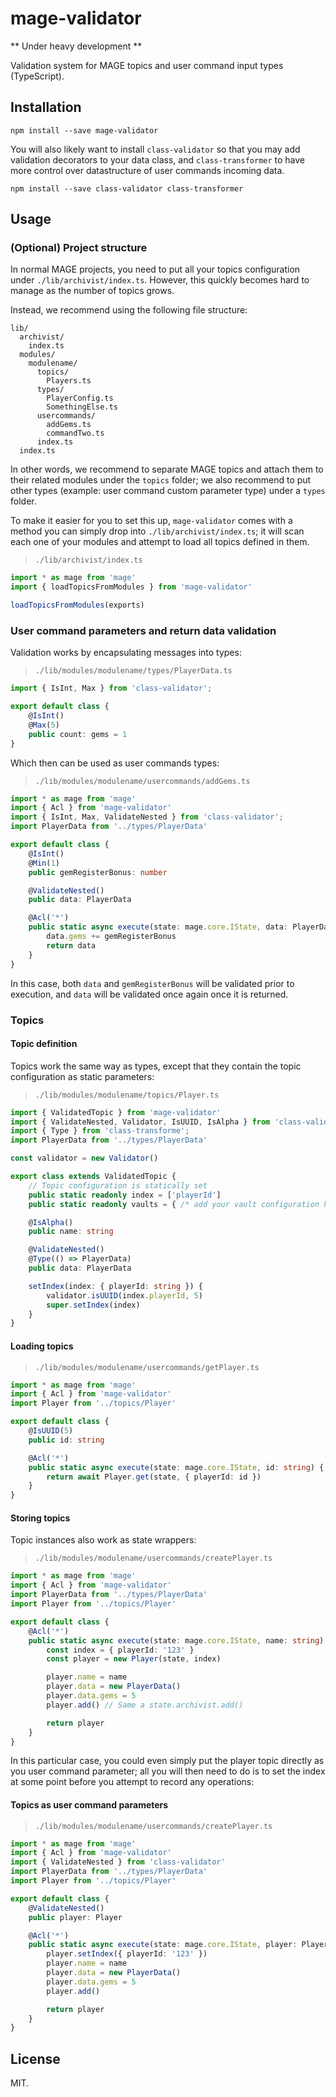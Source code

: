 mage-validator
==============

** Under heavy development **

Validation system for MAGE topics and user command input types (TypeScript).

Installation
-------------

```shell
npm install --save mage-validator
```

You will also likely want to install `class-validator` so that you may add 
validation decorators to your data class, and `class-transformer` to
have more control over datastructure of user commands incoming data.

```shell
npm install --save class-validator class-transformer
```

Usage
-----

### (Optional) Project structure

In normal MAGE projects, you need to put all your topics configuration under
`./lib/archivist/index.ts`. However, this quickly becomes hard to manage as
the number of topics grows.

Instead, we recommend using the following file structure:

```plaintext
lib/
  archivist/
    index.ts
  modules/
    modulename/
      topics/
        Players.ts
      types/
        PlayerConfig.ts
        SomethingElse.ts
      usercommands/
        addGems.ts
        commandTwo.ts
      index.ts
  index.ts
```

In other words, we recommend to separate MAGE topics and attach them to their
related modules under the `topics` folder; we also recommend to put other 
types (example: user command custom parameter type) under a `types` folder.

To make it easier for you to set this up, `mage-validator` comes with a method you
can simply drop into `./lib/archivist/index.ts`; it will scan each one of your
modules and attempt to load all topics defined in them.

> `./lib/archivist/index.ts`

```typescript
import * as mage from 'mage'
import { loadTopicsFromModules } from 'mage-validator'

loadTopicsFromModules(exports)
```

### User command parameters and return data validation

Validation works by encapsulating messages into types:

> `./lib/modules/modulename/types/PlayerData.ts`

```typescript
import { IsInt, Max } from 'class-validator';

export default class {
    @IsInt()
    @Max(5)
    public count: gems = 1
}
```

Which then can be used as user commands types:

> `./lib/modules/modulename/usercommands/addGems.ts`

```typescript
import * as mage from 'mage'
import { Acl } from 'mage-validator'
import { IsInt, Max, ValidateNested } from 'class-validator';
import PlayerData from '../types/PlayerData'

export default class {
    @IsInt()
    @Min(1)
    public gemRegisterBonus: number

    @ValidateNested()
    public data: PlayerData

    @Acl('*')
    public static async execute(state: mage.core.IState, data: PlayerData, gemRegisterBonus: number) {
        data.gems += gemRegisterBonus
        return data
    }
}
```

In this case, both `data` and `gemRegisterBonus` will be validated prior to execution, and
`data` will be validated once again once it is returned.

### Topics

#### Topic definition

Topics work the same way as types, except that they contain the topic 
configuration as static parameters:

> `./lib/modules/modulename/topics/Player.ts`

```typescript
import { ValidatedTopic } from 'mage-validator'
import { ValidateNested, Validator, IsUUID, IsAlpha } from 'class-validator';
import { Type } from 'class-transforme';
import PlayerData from '../types/PlayerData'

const validator = new Validator()

export class extends ValidatedTopic {
    // Topic configuration is statically set
    public static readonly index = ['playerId']
    public static readonly vaults = { /* add your vault configuration here*/ }

    @IsAlpha()
    public name: string

    @ValidateNested()
    @Type(() => PlayerData)
    public data: PlayerData

    setIndex(index: { playerId: string }) {
        validator.isUUID(index.playerId, 5)
        super.setIndex(index)
    }
}
```

#### Loading topics

> `./lib/modules/modulename/usercommands/getPlayer.ts`

```typescript
import * as mage from 'mage'
import { Acl } from 'mage-validator'
import Player from '../topics/Player'

export default class {
    @IsUUID(5)
    public id: string

    @Acl('*')
    public static async execute(state: mage.core.IState, id: string) {
        return await Player.get(state, { playerId: id })
    }
}
```

#### Storing topics

Topic instances also work as state wrappers:

> `./lib/modules/modulename/usercommands/createPlayer.ts`

```typescript
import * as mage from 'mage'
import { Acl } from 'mage-validator'
import PlayerData from '../types/PlayerData'
import Player from '../topics/Player'

export default class {
    @Acl('*')
    public static async execute(state: mage.core.IState, name: string) {
        const index = { playerId: '123' }
        const player = new Player(state, index)

        player.name = name
        player.data = new PlayerData()
        player.data.gems = 5
        player.add() // Same a state.archivist.add()

        return player
    }
}
```

In this particular case, you could even simply put the player
topic directly as you user command parameter; all you will 
then need to do is to set the index at some point before you attempt
to record any operations:

#### Topics as user command parameters

> `./lib/modules/modulename/usercommands/createPlayer.ts`

```typescript
import * as mage from 'mage'
import { Acl } from 'mage-validator'
import { ValidateNested } from 'class-validator'
import PlayerData from '../types/PlayerData'
import Player from '../topics/Player'

export default class {
    @ValidateNested()
    public player: Player

    @Acl('*')
    public static async execute(state: mage.core.IState, player: Player) {
        player.setIndex({ playerId: '123' })
        player.name = name
        player.data = new PlayerData()
        player.data.gems = 5
        player.add()

        return player
    }
}
```

License
-------

MIT.
